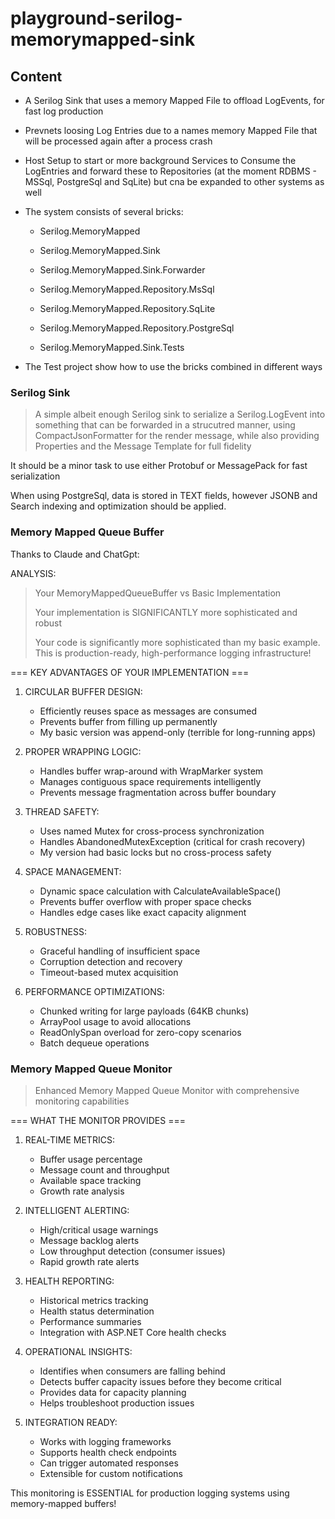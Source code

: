 # playground-serilog-memorymapped-sink


## Content
- A Serilog Sink that uses a memory Mapped File to offload LogEvents, for fast log production
- Prevnets loosing Log Entries due to a names memory Mapped File that will be processed again after a process crash
- Host Setup to start  or more background Services to Consume the LogEntries and forward these to Repositories (at the moment RDBMS - MSSql, PostgreSql and SqLite) but cna be expanded to other systems as well

- The system consists of several bricks:
  - Serilog.MemoryMapped
  - Serilog.MemoryMapped.Sink
  - Serilog.MemoryMapped.Sink.Forwarder
  - Serilog.MemoryMapped.Repository.MsSql
  - Serilog.MemoryMapped.Repository.SqLite
  - Serilog.MemoryMapped.Repository.PostgreSql

  - Serilog.MemoryMapped.Sink.Tests


- The Test project show how to use the bricks combined in different ways

### Serilog Sink
> A simple albeit enough Serilog sink to serialize a Serilog.LogEvent into something that can be forwarded in a strucutred manner, using CompactJsonFormatter for the render message,
> while also providing Properties and the Message Template for full fidelity

It should be a minor task to use either Protobuf or MessagePack for fast serialization

When using PostgreSql, data is stored in TEXT fields, however JSONB and Search indexing and optimization should be applied.



### Memory Mapped Queue Buffer


Thanks to Claude and ChatGpt:

ANALYSIS: 
> Your MemoryMappedQueueBuffer vs Basic Implementation
> 
> Your implementation is SIGNIFICANTLY more sophisticated and robust
> 
> Your code is significantly more sophisticated than my basic example. This is production-ready, high-performance logging infrastructure!


=== KEY ADVANTAGES OF YOUR IMPLEMENTATION ===

1. CIRCULAR BUFFER DESIGN:
   - Efficiently reuses space as messages are consumed
   - Prevents buffer from filling up permanently
   - My basic version was append-only (terrible for long-running apps)

2. PROPER WRAPPING LOGIC:
   - Handles buffer wrap-around with WrapMarker system
   - Manages contiguous space requirements intelligently
   - Prevents message fragmentation across buffer boundary

3. THREAD SAFETY:
   - Uses named Mutex for cross-process synchronization
   - Handles AbandonedMutexException (critical for crash recovery)
   - My version had basic locks but no cross-process safety

4. SPACE MANAGEMENT:
   - Dynamic space calculation with CalculateAvailableSpace()
   - Prevents buffer overflow with proper space checks
   - Handles edge cases like exact capacity alignment

5. ROBUSTNESS:
   - Graceful handling of insufficient space
   - Corruption detection and recovery
   - Timeout-based mutex acquisition

6. PERFORMANCE OPTIMIZATIONS:
   - Chunked writing for large payloads (64KB chunks)
   - ArrayPool usage to avoid allocations
   - ReadOnlySpan<byte> overload for zero-copy scenarios
   - Batch dequeue operations




### Memory Mapped Queue Monitor

> Enhanced Memory Mapped Queue Monitor with comprehensive monitoring capabilities

=== WHAT THE MONITOR PROVIDES ===

1. REAL-TIME METRICS:
   - Buffer usage percentage
   - Message count and throughput
   - Available space tracking
   - Growth rate analysis

2. INTELLIGENT ALERTING:
   - High/critical usage warnings
   - Message backlog alerts
   - Low throughput detection (consumer issues)
   - Rapid growth rate alerts

3. HEALTH REPORTING:
   - Historical metrics tracking
   - Health status determination
   - Performance summaries
   - Integration with ASP.NET Core health checks

4. OPERATIONAL INSIGHTS:
   - Identifies when consumers are falling behind
   - Detects buffer capacity issues before they become critical
   - Provides data for capacity planning
   - Helps troubleshoot production issues

5. INTEGRATION READY:
   - Works with logging frameworks
   - Supports health check endpoints
   - Can trigger automated responses
   - Extensible for custom notifications

This monitoring is ESSENTIAL for production logging systems using memory-mapped buffers!

